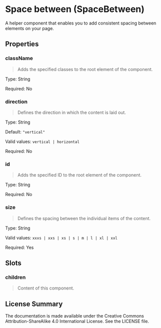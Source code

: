 # Space between (SpaceBetween)

A helper component that enables you to add consistent spacing between elements on your page.



## Properties



### className

> Adds the specified classes to the root element of the component.

Type: String

Required: No


### direction

> Defines the direction in which the content is laid out.

Type: String

Default: `"vertical"`

Valid values: `vertical | horizontal`

Required: No


### id

> Adds the specified ID to the root element of the component.

Type: String

Required: No


### size

> Defines the spacing between the individual items of the content.

Type: String

Valid values: `xxxs | xxs | xs | s | m | l | xl | xxl`

Required: Yes





## Slots



### children

> Content of this component.









## License Summary

The documentation is made available under the Creative Commons Attribution-ShareAlike 4.0 International License. See the LICENSE file.
